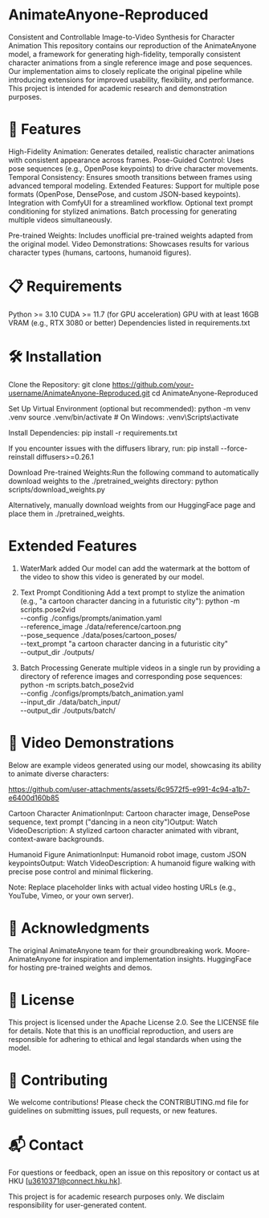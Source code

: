 # AnimateAnyone-Reproduced
Consistent and Controllable Image-to-Video Synthesis for Character Animation
This repository contains our reproduction of the AnimateAnyone model, a framework for generating high-fidelity, temporally consistent character animations from a single reference image and pose sequences. Our implementation aims to closely replicate the original pipeline while introducing extensions for improved usability, flexibility, and performance. This project is intended for academic research and demonstration purposes.
# 🌟 Features

High-Fidelity Animation: Generates detailed, realistic character animations with consistent appearance across frames.
Pose-Guided Control: Uses pose sequences (e.g., OpenPose keypoints) to drive character movements.
Temporal Consistency: Ensures smooth transitions between frames using advanced temporal modeling.
Extended Features:
Support for multiple pose formats (OpenPose, DensePose, and custom JSON-based keypoints).
Integration with ComfyUI for a streamlined workflow.
Optional text prompt conditioning for stylized animations.
Batch processing for generating multiple videos simultaneously.


Pre-trained Weights: Includes unofficial pre-trained weights adapted from the original model.
Video Demonstrations: Showcases results for various character types (humans, cartoons, humanoid figures).

# 📋 Requirements

Python >= 3.10
CUDA >= 11.7 (for GPU acceleration)
GPU with at least 16GB VRAM (e.g., RTX 3080 or better)
Dependencies listed in requirements.txt

# 🛠 Installation

Clone the Repository:
git clone https://github.com/your-username/AnimateAnyone-Reproduced.git
cd AnimateAnyone-Reproduced


Set Up Virtual Environment (optional but recommended):
python -m venv .venv
source .venv/bin/activate  # On Windows: .venv\Scripts\activate


Install Dependencies:
pip install -r requirements.txt

If you encounter issues with the diffusers library, run:
pip install --force-reinstall diffusers>=0.26.1


Download Pre-trained Weights:Run the following command to automatically download weights to the ./pretrained_weights directory:
python scripts/download_weights.py

Alternatively, manually download weights from our HuggingFace page and place them in ./pretrained_weights.


# Extended Features
1. WaterMark added
Our model can add the watermark at the bottom of the video to show this video is generated by our model.

2. Text Prompt Conditioning
Add a text prompt to stylize the animation (e.g., "a cartoon character dancing in a futuristic city"):
python -m scripts.pose2vid \
    --config ./configs/prompts/animation.yaml \
    --reference_image ./data/reference/cartoon.png \
    --pose_sequence ./data/poses/cartoon_poses/ \
    --text_prompt "a cartoon character dancing in a futuristic city" \
    --output_dir ./outputs/

3. Batch Processing
Generate multiple videos in a single run by providing a directory of reference images and corresponding pose sequences:
python -m scripts.batch_pose2vid \
    --config ./configs/prompts/batch_animation.yaml \
    --input_dir ./data/batch_input/ \
    --output_dir ./outputs/batch/


# 🎥 Video Demonstrations
Below are example videos generated using our model, showcasing its ability to animate diverse characters:

https://github.com/user-attachments/assets/6c9572f5-e991-4c94-a1b7-e6400d160b85


Cartoon Character AnimationInput: Cartoon character image, DensePose sequence, text prompt ("dancing in a neon city")Output: Watch VideoDescription: A stylized cartoon character animated with vibrant, context-aware backgrounds.

Humanoid Figure AnimationInput: Humanoid robot image, custom JSON keypointsOutput: Watch VideoDescription: A humanoid figure walking with precise pose control and minimal flickering.


Note: Replace placeholder links with actual video hosting URLs (e.g., YouTube, Vimeo, or your own server).


# 🙏 Acknowledgments

The original AnimateAnyone team for their groundbreaking work.
Moore-AnimateAnyone for inspiration and implementation insights.
HuggingFace for hosting pre-trained weights and demos.

# 📜 License
This project is licensed under the Apache License 2.0. See the LICENSE file for details. Note that this is an unofficial reproduction, and users are responsible for adhering to ethical and legal standards when using the model.
# 🤝 Contributing
We welcome contributions! Please check the CONTRIBUTING.md file for guidelines on submitting issues, pull requests, or new features.
# 📬 Contact
For questions or feedback, open an issue on this repository or contact us at HKU [u3610371@connect.hku.hk].

This project is for academic research purposes only. We disclaim responsibility for user-generated content.

